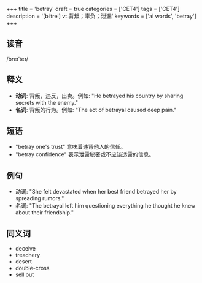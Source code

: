 +++
title = 'betray'
draft = true
categories = ['CET4']
tags = ['CET4']
description = '[biˈtrei] vt.背叛；辜负；泄漏'
keywords = ['ai words', 'betray']
+++

## 读音
/breɪˈteɪ/

## 释义
- **动词**: 背叛，违反，出卖。例如: "He betrayed his country by sharing secrets with the enemy."
- **名词**: 背叛的行为。例如: "The act of betrayal caused deep pain."

## 短语
- "betray one's trust" 意味着违背他人的信任。
- "betray confidence" 表示泄露秘密或不应该透露的信息。

## 例句
- 动词: "She felt devastated when her best friend betrayed her by spreading rumors."
- 名词: "The betrayal left him questioning everything he thought he knew about their friendship."

## 同义词
- deceive
- treachery
- desert
- double-cross
- sell out

